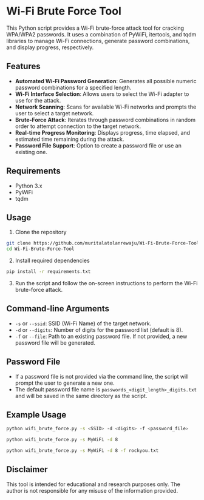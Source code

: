 # Wi-Fi Brute Force Tool

This Python script provides a Wi-Fi brute-force attack tool for cracking WPA/WPA2 passwords. It uses a combination of PyWiFi, itertools, and tqdm libraries to manage Wi-Fi connections, generate password combinations, and display progress, respectively.

## Features

- **Automated Wi-Fi Password Generation**: Generates all possible numeric password combinations for a specified length.
- **Wi-Fi Interface Selection**: Allows users to select the Wi-Fi adapter to use for the attack.
- **Network Scanning**: Scans for available Wi-Fi networks and prompts the user to select a target network.
- **Brute-Force Attack**: Iterates through password combinations in random order to attempt connection to the target network.
- **Real-time Progress Monitoring**: Displays progress, time elapsed, and estimated time remaining during the attack.
- **Password File Support**: Option to create a password file or use an existing one.

## Requirements

- Python 3.x
- PyWiFi
- tqdm

## Usage

1. Clone the repository

```bash
git clone https://github.com/muritalatolanrewaju/Wi-Fi-Brute-Force-Tool.git
cd Wi-Fi-Brute-Force-Tool
```

2. Install required dependencies

```bash
pip install -r requirements.txt
```

3. Run the script and follow the on-screen instructions to perform the Wi-Fi brute-force attack.

## Command-line Arguments

- `-s` or `--ssid`: SSID (Wi-Fi Name) of the target network.
- `-d` or `--digits`: Number of digits for the password list (default is 8).
- `-f` or `--file`: Path to an existing password file. If not provided, a new password file will be generated.

## Password File

- If a password file is not provided via the command line, the script will prompt the user to generate a new one.
- The default password file name is `passwords_<digit_length>_digits.txt` and will be saved in the same directory as the script.

## Example Usage

```bash
python wifi_brute_force.py -s <SSID> -d <digits> -f <password_file>
```

```bash
python wifi_brute_force.py -s MyWiFi -d 8
```

```bash
python wifi_brute_force.py -s MyWiFi -d 8 -f rockyou.txt
```

## Disclaimer

This tool is intended for educational and research purposes only. The author is not responsible for any misuse of the information provided.